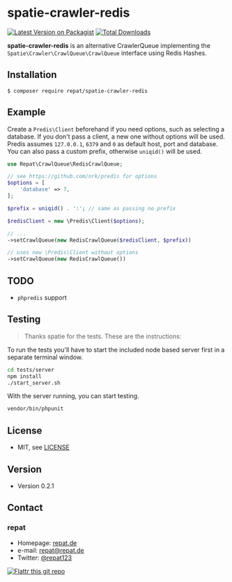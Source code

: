 # spatie-crawler-redis

[![Latest Version on Packagist](https://img.shields.io/packagist/v/repat/spatie-crawler-redis.svg?style=flat-square)](https://packagist.org/packages/repat/spatie-crawler-redis)
[![Total Downloads](https://img.shields.io/packagist/dt/repat/spatie-crawler-redis.svg?style=flat-square)](https://packagist.org/packages/repat/spatie-crawler-redis)

**spatie-crawler-redis** is an alternative CrawlerQueue implementing the `Spatie\Crawler\CrawlQueue\CrawlQueue` interface using Redis Hashes.

## Installation

`$ composer require repat/spatie-crawler-redis`

## Example

Create a `Predis\Client` beforehand if you need options, such as selecting a database. If you don't pass a client, a new one without options will be used. Predis assumes `127.0.0.1`, `6379` and `0` as default host, port and database. You can also pass a custom prefix, otherwise `uniqid()` will be used.

```php
use Repat\CrawlQueue\RedisCrawlQueue;

// see https://github.com/nrk/predis for options
$options = [
    'database' => 7,
];

$prefix = uniqid() . ':'; // same as passing no prefix

$redisClient = new \Predis\Client($options);

// ...
->setCrawlQueue(new RedisCrawlQueue($redisClient, $prefix))

// uses new \Predis\Client without options
->setCrawlQueue(new RedisCrawlQueue())
```

## TODO

* `phpredis` support

## Testing

> Thanks spatie for the tests. These are the instructions:

To run the tests you'll have to start the included node based server first in a separate terminal window.

```bash
cd tests/server
npm install
./start_server.sh
```

With the server running, you can start testing.

```bash
vendor/bin/phpunit
```

## License

* MIT, see [LICENSE](https://github.com/repat/spatie-crawler-redis/blob/master/LICENSE)

## Version

* Version 0.2.1

## Contact

### repat

* Homepage: [repat.de](https://repat.de)
* e-mail: repat@repat.de
* Twitter: [@repat123](https://twitter.com/repat123 "repat123 on twitter")

[![Flattr this git repo](http://api.flattr.com/button/flattr-badge-large.png)](https://flattr.com/submit/auto?user_id=repat&url=https://github.com/repat/spatie-crawler-redis&title=spatie-crawler-redis&language=&tags=github&category=software)
